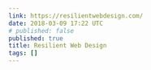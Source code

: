 ```yaml
---
link: https://resilientwebdesign.com/
date: 2018-03-09 17:22 UTC
# published: false
published: true
title: Resilient Web Design
tags: []
---
```



